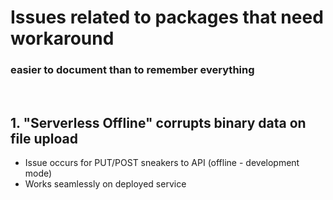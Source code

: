 # Issues related to packages that need workaround
### easier to document than to remember everything
<br>

## 1. "Serverless Offline" corrupts binary data on file upload 
- Issue occurs for PUT/POST sneakers to API (offline - development mode)
- Works seamlessly on deployed service